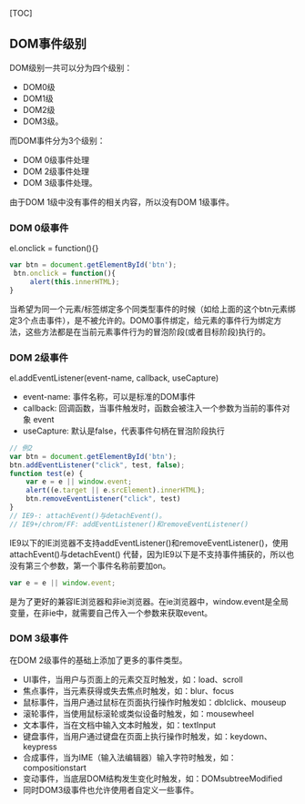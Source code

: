 [TOC]
## DOM事件级别
DOM级别一共可以分为四个级别：
* DOM0级
* DOM1级
* DOM2级
* DOM3级。

而DOM事件分为3个级别：
* DOM 0级事件处理
* DOM 2级事件处理
* DOM 3级事件处理。

由于DOM 1级中没有事件的相关内容，所以没有DOM 1级事件。
### DOM 0级事件
el.onclick = function(){}
```js
var btn = document.getElementById('btn');
 btn.onclick = function(){
     alert(this.innerHTML);
}
```
当希望为同一个元素/标签绑定多个同类型事件的时候（如给上面的这个btn元素绑定3个点击事件），是不被允许的。DOM0事件绑定，给元素的事件行为绑定方法，这些方法都是在当前元素事件行为的冒泡阶段(或者目标阶段)执行的。
### DOM 2级事件
el.addEventListener(event-name, callback, useCapture)

* event-name: 事件名称，可以是标准的DOM事件
* callback: 回调函数，当事件触发时，函数会被注入一个参数为当前的事件对象 event
* useCapture: 默认是false，代表事件句柄在冒泡阶段执行
```js
// 例2
var btn = document.getElementById('btn');
btn.addEventListener("click", test, false);
function test(e) {
	var e = e || window.event;
    alert((e.target || e.srcElement).innerHTML);
    btn.removeEventListener("click", test)
}
// IE9-: attachEvent()与detachEvent()。
// IE9+/chrom/FF: addEventListener()和removeEventListener()
```
IE9以下的IE浏览器不支持addEventListener()和removeEventListener()，使用 attachEvent()与detachEvent() 代替，因为IE9以下是不支持事件捕获的，所以也没有第三个参数，第一个事件名称前要加on。
```js
var e = e || window.event;
```
是为了更好的兼容IE浏览器和非ie浏览器。在ie浏览器中，window.event是全局变量，在非ie中，就需要自己传入一个参数来获取event。
### DOM 3级事件
在DOM 2级事件的基础上添加了更多的事件类型。

* UI事件，当用户与页面上的元素交互时触发，如：load、scroll
* 焦点事件，当元素获得或失去焦点时触发，如：blur、focus
* 鼠标事件，当用户通过鼠标在页面执行操作时触发如：dblclick、mouseup
* 滚轮事件，当使用鼠标滚轮或类似设备时触发，如：mousewheel
* 文本事件，当在文档中输入文本时触发，如：textInput
* 键盘事件，当用户通过键盘在页面上执行操作时触发，如：keydown、keypress
* 合成事件，当为IME（输入法编辑器）输入字符时触发，如：compositionstart
* 变动事件，当底层DOM结构发生变化时触发，如：DOMsubtreeModified
* 同时DOM3级事件也允许使用者自定义一些事件。


